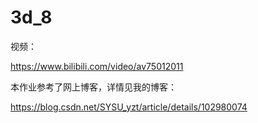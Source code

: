 # 3d_8

视频：

https://www.bilibili.com/video/av75012011

本作业参考了网上博客，详情见我的博客：

https://blog.csdn.net/SYSU_yzt/article/details/102980074
